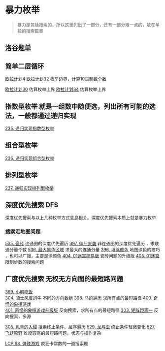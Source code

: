 # 暴力枚举
> 暴力是包括搜索的，所以这里列出了一部分，还有一部分难一点的，放在单独的搜索篇章

## [洛谷题单](https://www.luogu.com.cn/training/108)

## 简单二层循环
[欧拉计划4](http://pe-cn.github.io/4/)
[欧拉计划32](http://pe-cn.github.io/32/) 枚举边界，计算10进制数个数

[欧拉计划30](http://pe-cn.github.io/30/) 估算枚举上界
[欧拉计划34](http://pe-cn.github.io/34/) 估算枚举上界

## 指数型枚举 就是一组数中随便选，列出所有可能的选法，一般都通过递归实现
[235. 递归实现指数型枚举](https://oj.haizeix.com/problem/235)
## 组合型枚举 
[236. 递归实现组合型枚举](https://oj.haizeix.com/problem/236)
## 排列型枚举
[237. 递归实现排列型枚举](https://oj.haizeix.com/problem/237)

## 深度优先搜索 DFS
深度优先搜索与以上几种枚举方式息息相关。深度优先搜索本质上就是暴力枚举
### 搜索走地图问题
[535. 瓷砖](https://oj.haizeix.com/problem/535)  连通图的深度优先遍历
[397. 僵尸来袭](https://oj.haizeix.com/problem/397) 非连通图的深度优先遍历 ，求联通分量个数
[536. 最大黑色区域](https://oj.haizeix.com/problem/536)  求最大的连通分量
[396. 填涂颜色](https://oj.haizeix.com/problem/396)  地图涂色的技巧 ，也可以广搜，主要是涂颜色
[404. 01迷宫简易版](https://oj.haizeix.com/problem/404)  瓷砖问题的升级版
[405. 01迷宫](https://oj.haizeix.com/problem/405)  限制步数的搜索问题


## 广度优先搜索 无权无方向图的最短路问题
[399. 小明吃饭](https://oj.haizeix.com/problem/399)  
[304. 骑士风度的牛](https://oj.haizeix.com/problem/304)  不同的方向数组
[398. 马的遍历](https://oj.haizeix.com/problem/398)  求所有点的最短路径
[400. 奇怪的象棋游戏](https://oj.haizeix.com/problem/400)  
[401. 奇怪的象棋游戏升级版](https://oj.haizeix.com/problem/401) 反向搜索，求所有点的最短路径
[303. 矩阵距离一](https://oj.haizeix.com/problem/303)  反向搜索，多源

[305. 乳草的入侵](https://oj.haizeix.com/problem/305)  搜素终止条件、层序遍历
[529. 龙与虫](https://oj.haizeix.com/problem/529)  终止条件轻微变化
[527. 飞跃原野](https://oj.haizeix.com/problem/527)  难度较高的最短路问题，状态与操作复杂

[LCP 63. 弹珠游戏](https://leetcode.cn/problems/EXvqDp/) 疯狂卡常数的一道搜索题